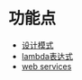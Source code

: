 # 功能点
* [设计模式](src/main/java/com/winjean/design_pattern/README.MD)
* [lambda表达式](src/main/java/com/winjean/lambda/lambda.md)
* [web services](src/main/java/com/winjean/webservice/webservice.md)